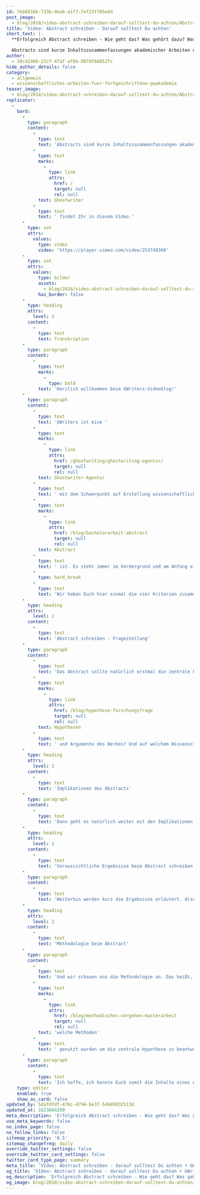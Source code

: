 ```yaml
---
id: 7eb6816b-733b-4eab-a1f7-7ef23f705edd
post_image:
  - blog/2018/video-abstract-schreiben-darauf-solltest-du-achten/Abstract_schreiben.png
title: 'Video: Abstract schreiben - Darauf solltest Du achten'
short_text: |-
  **Erfolgreich Abstract schreiben - Wie geht das? Was gehört dazu? Was sollte ich beachten? - Informationen & Tipps vom akademischen Ghostwriter**

  Abstracts sind kurze Inhaltszusammenfassungen akademischer Arbeiten und werden meist vorab, vor dem eigentlichen Schreiben der wissenschaftlichen Arbeit, beim Lehrstuhl eingereicht. Wie Ihr erfolgreich Euer Abstract schreiben könnt, was Ihr dabei beachten solltet und weitere Profi-Tipps vom Ghostwriter findet Ihr in diesem Video...
author:
  - 39c41980-23cf-47af-af6b-087df68052fc
hide_author_details: false
category:
  - allgemein
  - wissenschaftliches-arbeiten-fuer-fortgeschrittene-gwakademie
teaser_image:
  - blog/2018/video-abstract-schreiben-darauf-solltest-du-achten/Abstract_schreiben.png
replicator:
  -
    bard:
      -
        type: paragraph
        content:
          -
            type: text
            text: 'Abstracts sind kurze Inhaltszusammenfassungen akademischer Arbeiten und werden meist vorab, vor dem eigentlichen Schreiben der wissenschaftlichen Arbeit, beim Lehrstuhl eingereicht. Wie Ihr erfolgreich Euer Abstract schreiben könnt, was Ihr dabei beachten solltet und weitere Profi-Tipps vom '
          -
            type: text
            marks:
              -
                type: link
                attrs:
                  href: /
                  target: null
                  rel: null
            text: Ghostwriter
          -
            type: text
            text: ' findet Ihr in diesem Video.'
      -
        type: set
        attrs:
          values:
            type: video
            video: 'https://player.vimeo.com/video/253749308'
      -
        type: set
        attrs:
          values:
            type: bilder
            assets:
              - blog/2018/video-abstract-schreiben-darauf-solltest-du-achten/abstract-schreiben-darauf-solltest-du-achten.jpg
            has_border: false
      -
        type: heading
        attrs:
          level: 2
        content:
          -
            type: text
            text: Transkription
      -
        type: paragraph
        content:
          -
            type: text
            marks:
              -
                type: bold
            text: 'Herzlich willkommen beim GWriters-Videoblog!'
      -
        type: paragraph
        content:
          -
            type: text
            text: 'GWriters ist eine '
          -
            type: text
            marks:
              -
                type: link
                attrs:
                  href: /ghostwriting/ghostwriting-agentur/
                  target: null
                  rel: null
            text: Ghostwriter-Agentur
          -
            type: text
            text: ' mit dem Schwerpunkt auf Erstellung wissenschaftlicher Texte. Heute haben wir das Thema "Abstract schreiben - darauf solltest Du achten". Die meisten von Euch wissen schon, was ein '
          -
            type: text
            marks:
              -
                type: link
                attrs:
                  href: /blog/bachelorarbeit-abstract
                  target: null
                  rel: null
            text: Abstract
          -
            type: text
            text: ' ist. Es steht immer im Vordergrund und am Anfang einer wissenschaftlichen Arbeit und fasst die zentralen Inhalte des Werkes einmal kurz und prägnant zusammen. Deswegen ist es wichtig, gerade weil Ihr oftmals nur eine halbe bis eine Seite dafür gebrauchen könnt, dass Ihr Euch wirklich klar und präzise ausdrückt.'
          -
            type: hard_break
          -
            type: text
            text: 'Wir haben Euch hier einmal die vier Kriterien zusammengeschrieben und möchten Euch diese ganz kurz vorstellen, welche in dem Abstract wirklich auch erfüllt werden müssen.'
      -
        type: heading
        attrs:
          level: 2
        content:
          -
            type: text
            text: 'Abstract schreiben - Fragestellung'
      -
        type: paragraph
        content:
          -
            type: text
            text: 'Das Abstract sollte natürlich erstmal die zentrale Fragestellung beinhalten und zeigen: Welche Fragen werden auch beantwortet in dem eigentlichen Werk? Was sind die zentralen '
          -
            type: text
            marks:
              -
                type: link
                attrs:
                  href: /blog/hypothese-forschungsfrage
                  target: null
                  rel: null
            text: Hypothesen
          -
            type: text
            text: ' und Argumente des Werkes? Und auf welchem Wissensstand, auf welchem aktuellen Wissensstand, baut das Werk auf?'
      -
        type: heading
        attrs:
          level: 2
        content:
          -
            type: text
            text: 'Implikationen des Abstracts'
      -
        type: paragraph
        content:
          -
            type: text
            text: 'Dann geht es natürlich weiter mit den Implikationen. Also das heißt: Was versucht Ihr mit diesem Werk zu dem aktuellen Wissensstand noch an Wissen hinzuzufügen? Und welche Fragestellung wird somit dann beantwortet?'
      -
        type: heading
        attrs:
          level: 2
        content:
          -
            type: text
            text: 'Voraussichtliche Ergebnisse beim Abstract schreiben'
      -
        type: paragraph
        content:
          -
            type: text
            text: 'Weiterhin werden kurz die Ergebnisse erläutert. Also, das heißt: Die Frage nach den zentralen Schlussfolgerungen des Textes werden beantwortet.'
      -
        type: heading
        attrs:
          level: 2
        content:
          -
            type: text
            text: 'Methodologie beim Abstract'
      -
        type: paragraph
        content:
          -
            type: text
            text: 'Und wir schauen uns die Methodologie an. Das heißt, es wird gezeigt welche empirische Basis vorliegt und '
          -
            type: text
            marks:
              -
                type: link
                attrs:
                  href: /blog/methodisches-vorgehen-masterarbeit
                  target: null
                  rel: null
            text: 'welche Methoden'
          -
            type: text
            text: ' genutzt wurden um die zentrale Hypothese zu beantworten.'
      -
        type: paragraph
        content:
          -
            type: text
            text: 'Ich hoffe, ich konnte Euch somit die Inhalte eines Abstracts kurz und knapp näher bringen und freue mich, dass Ihr wieder mit dabei wart.'
    type: editor
    enabled: true
    show_as_card: false
updated_by: 5dafdfdf-476c-4794-be37-54949932513d
updated_at: 1623604289
meta_description: 'Erfolgreich Abstract schreiben - Wie geht das? Was gehört dazu? Was sollte ich beachten? - Informationen & Tipps vom akademischen Ghostwriter'
use_meta_keywords: false
no_index_page: false
no_follow_links: false
sitemap_priority: '0.5'
sitemap_changefreq: daily
override_twitter_settings: false
override_twitter_card_settings: false
twitter_card_type_page: summary
meta_title: 'VIdeo: Abstract schreiben - darauf solltest Du achten • GWriters'
og_title: 'VIdeo: Abstract schreiben - darauf solltest Du achten • GWriters'
og_description: 'Erfolgreich Abstract schreiben - Wie geht das? Was gehört dazu? Was sollte ich beachten? - Informationen & Tipps vom akademischen Ghostwriter'
og_image: blog/2018/video-abstract-schreiben-darauf-solltest-du-achten/Abstract_schreiben.png
---
```

